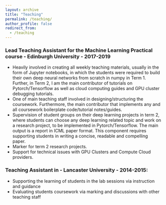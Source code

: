 ```yaml
---
layout: archive
title: "Teaching"
permalink: /teaching/
author_profile: false
redirect_from:
  - /teaching
---
```


### Lead Teaching Assistant for the Machine Learning Practical course - Edinburgh University - 2017-2019
- Heavily involved in creating all weekly teaching materials, usually in the form of Jupyter notebooks, in which
the students were required to build their own deep neural networks from scratch in numpy in Term 1. Further, in Term 2, 
I am the main contributor of tutorials on Pytorch/Tensorflow as well as cloud computing guides and GPU cluster debugging tutorials.
- One of main teaching staff involved in designing/structuring the coursework. Furthermore, the main contributor
that implements any and all coursework boilerplate code/tutorial notes/guides.
- Supervision of student groups on their deep learning projects in term 2, where students can choose any deep learning
related topic and work on a research project, to be implemented in Pytorch/Tensorflow. The main output is a report in
ICML paper format. This component requires supporting students in writing a concise, readable and compelling paper.
- Marker for term 2 research projects.
- Support for technical issues with GPU Clusters and Compute Cloud providers.

### Teaching Assistant in - Lancaster University - 2014-2015:
- Supporting the learning of students in the lab sessions via instruction and guidance
- Evaluating students coursework via marking and discussions with other teaching staff 
